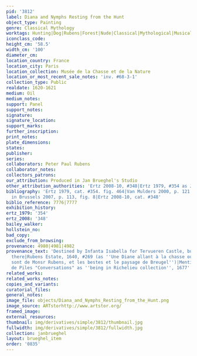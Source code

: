 ```yaml
---
pid: '3812'
label: Diana and Nymphs Resting from the Hunt
object_type: Painting
genre: Classical Mythology
worktags: Hunting|Dog|Rubens|Forest|Nude|Classical|Mythological|Musical instruments
iconclass_code:
height_cm: '58.5'
width_cm: '100'
diameter_cm:
location_country: France
location_city: Paris
location_collection: Musée de la Chasse et de la Nature
location_or_most_recent_sale_notes: 'inv. #68-3-1'
collection_type: Public
realdate: 1620-1621
medium: Oil
medium_notes:
support: Panel
support_notes:
signature:
signature_location:
support_marks:
further_inscription:
print_notes:
plate_dimensions:
states:
publisher:
series:
collaborators: Peter Paul Rubens
collaborator_notes:
collectors_patrons:
our_attribution: Produced in Jan Brueghel's Studio
other_attribution_authorities: 'Ertz 2008-10, #348|Ertz 1979, #354 as Jan and studio'
bibliography: 'Ertz 1979, cat. #354. fig. 464|Van Mulders 2000, p. 121|Van Mulders
  in Brussels 2007, p. 113, fig. 8|Ertz 2008-10, cat. #348'
biblio_reference: 7776|7777
exhibition_history:
ertz_1979: '354'
ertz_2008: '348'
bailey_walker:
hollstein_no:
bad_copy:
exclude_from_browsing:
provenance: 4980|4981|4982
provenance_text: 'Destined by Infanta Isabella for Tervueren Castle, but never went
  there|Rubens Estate, 1640, #269 (as ''Une Diane allant à la chasse ou les figures
  sont de Monsr Rubens, et les bestes et le paysage de Breugel'')|Mentioned in Roger
  de Piles "Conversations" as ''being in Richelieu collection'', 1677'
related_works:
related_works_notes:
copies_and_variants:
curatorial_files:
general_notes:
image_file: objects/Diana_and_Nymphs_Resting_from_the_Hunt.png
image_source: ARTstorhttp://www.artstor.org/
framed_image:
external_resources:
thumbnail: img/derivatives/simple/3812/thumbnail.jpg
fullwidth: img/derivatives/simple/3812/fullwidth.jpg
collection: janbrueghel
layout: brueghel_item
order: '0835'
---
```


